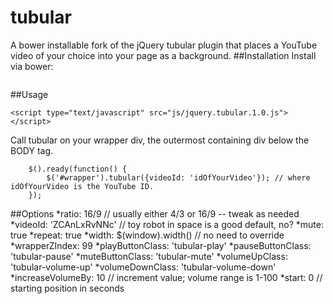 # tubular 
A bower installable fork of the jQuery tubular plugin that places a YouTube video of your choice into your page as a background.
##Installation
Install via bower:
```

```
##Usage
```
<script type="text/javascript" src="js/jquery.tubular.1.0.js"></script>	
```
Call tubular on your wrapper div, the outermost containing div below the BODY tag.  
```
	$().ready(function() {
		$('#wrapper').tubular({videoId: 'idOfYourVideo'}); // where idOfYourVideo is the YouTube ID.
	});
```
##Options
    *ratio: 16/9 // usually either 4/3 or 16/9 -- tweak as needed
    *videoId: 'ZCAnLxRvNNc' // toy robot in space is a good default, no?
    *mute: true
    *repeat: true
    *width: $(window).width() // no need to override
    *wrapperZIndex: 99
    *playButtonClass: 'tubular-play'
    *pauseButtonClass: 'tubular-pause'
    *muteButtonClass: 'tubular-mute'
    *volumeUpClass: 'tubular-volume-up'
    *volumeDownClass: 'tubular-volume-down'
    *increaseVolumeBy: 10 // increment value; volume range is 1-100
    *start: 0 // starting position in seconds



